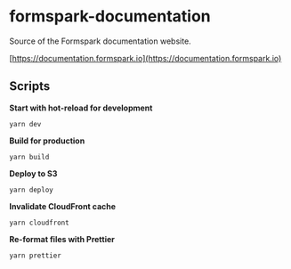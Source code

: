 # formspark-documentation

Source of the Formspark documentation website.

[https://documentation.formspark.io](https://documentation.formspark.io)

## Scripts

**Start with hot-reload for development**

```
yarn dev
```

**Build for production**

```
yarn build
```

**Deploy to S3**

```
yarn deploy
```

**Invalidate CloudFront cache**

```
yarn cloudfront
```

**Re-format files with Prettier**

```
yarn prettier
```